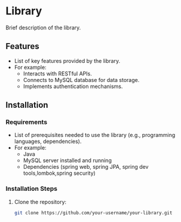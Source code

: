 # Library

Brief description of the library.

## Features

- List of key features provided by the library.
- For example:
  - Interacts with RESTful APIs.
  - Connects to MySQL database for data storage.
  - Implements authentication mechanisms.

## Installation

### Requirements

- List of prerequisites needed to use the library (e.g., programming languages, dependencies).
- For example:
  - Java 
  - MySQL server installed and running
  - Dependencies (spring web, spring JPA, spring dev tools,lombok,spring security)

### Installation Steps

1. Clone the repository:

   ```bash
   git clone https://github.com/your-username/your-library.git
